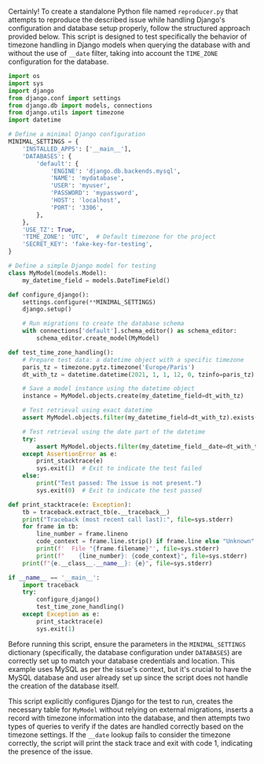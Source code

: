 Certainly! To create a standalone Python file named `reproducer.py` that attempts to reproduce the described issue while handling Django's configuration and database setup properly, follow the structured approach provided below. This script is designed to test specifically the behavior of timezone handling in Django models when querying the database with and without the use of `__date` filter, taking into account the `TIME_ZONE` configuration for the database.

```python
import os
import sys
import django
from django.conf import settings
from django.db import models, connections
from django.utils import timezone
import datetime

# Define a minimal Django configuration
MINIMAL_SETTINGS = {
    'INSTALLED_APPS': ['__main__'],
    'DATABASES': {
        'default': {
            'ENGINE': 'django.db.backends.mysql',
            'NAME': 'mydatabase',
            'USER': 'myuser',
            'PASSWORD': 'mypassword',
            'HOST': 'localhost',
            'PORT': '3306',
        },
    },
    'USE_TZ': True,
    'TIME_ZONE': 'UTC',  # Default timezone for the project
    'SECRET_KEY': 'fake-key-for-testing',
}

# Define a simple Django model for testing
class MyModel(models.Model):
    my_datetime_field = models.DateTimeField()

def configure_django():
    settings.configure(**MINIMAL_SETTINGS)
    django.setup()

    # Run migrations to create the database schema
    with connections['default'].schema_editor() as schema_editor:
        schema_editor.create_model(MyModel)

def test_time_zone_handling():
    # Prepare test data: a datetime object with a specific timezone
    paris_tz = timezone.pytz.timezone('Europe/Paris')
    dt_with_tz = datetime.datetime(2021, 1, 1, 12, 0, tzinfo=paris_tz)

    # Save a model instance using the datetime object
    instance = MyModel.objects.create(my_datetime_field=dt_with_tz)

    # Test retrieval using exact datetime
    assert MyModel.objects.filter(my_datetime_field=dt_with_tz).exists()

    # Test retrieval using the date part of the datetime
    try:
        assert MyModel.objects.filter(my_datetime_field__date=dt_with_tz.date()).exists()
    except AssertionError as e:
        print_stacktrace(e)
        sys.exit(1)  # Exit to indicate the test failed
    else:
        print("Test passed: The issue is not present.")
        sys.exit(0)  # Exit to indicate the test passed

def print_stacktrace(e: Exception):
    tb = traceback.extract_tb(e.__traceback__)
    print("Traceback (most recent call last):", file=sys.stderr)
    for frame in tb:
        line_number = frame.lineno
        code_context = frame.line.strip() if frame.line else "Unknown"
        print(f'  File "{frame.filename}"', file=sys.stderr)
        print(f"    {line_number}: {code_context}", file=sys.stderr)
    print(f"{e.__class__.__name__}: {e}", file=sys.stderr)

if __name__ == '__main__':
    import traceback
    try:
        configure_django()
        test_time_zone_handling()
    except Exception as e:
        print_stacktrace(e)
        sys.exit(1)
```

Before running this script, ensure the parameters in the `MINIMAL_SETTINGS` dictionary (specifically, the database configuration under `DATABASES`) are correctly set up to match your database credentials and location. This example uses MySQL as per the issue's context, but it's crucial to have the MySQL database and user already set up since the script does not handle the creation of the database itself.

This script explicitly configures Django for the test to run, creates the necessary table for `MyModel` without relying on external migrations, inserts a record with timezone information into the database, and then attempts two types of queries to verify if the dates are handled correctly based on the timezone settings. If the `__date` lookup fails to consider the timezone correctly, the script will print the stack trace and exit with code 1, indicating the presence of the issue.